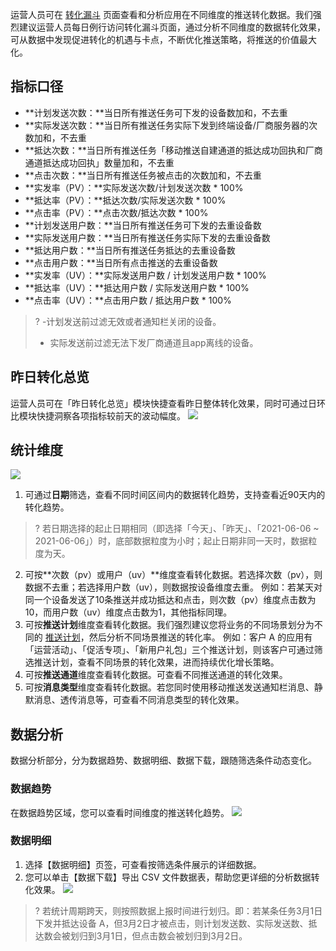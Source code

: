 运营人员可在 [转化漏斗](https://console.cloud.tencent.com/tpns/convertfunnel) 页面查看和分析应用在不同维度的推送转化数据。我们强烈建议运营人员每日例行访问转化漏斗页面，通过分析不同维度的数据转化效果，可从数据中发现促进转化的机遇与卡点，不断优化推送策略，将推送的价值最大化。

## 指标口径

- **计划发送次数：**当日所有推送任务可下发的设备数加和，不去重
- **实际发送次数：**当日所有推送任务实际下发到终端设备/厂商服务器的次数加和，不去重
- **抵达次数：**当日所有推送任务「移动推送自建通道的抵达成功回执和厂商通道抵达成功回执」数量加和，不去重
- **点击次数：**当日所有推送任务被点击的次数加和，不去重
- **实发率（PV）：**实际发送次数/计划发送次数 * 100%
- **抵达率（PV）：**抵达次数/实际发送次数 * 100%
- **点击率（PV）：**点击次数/抵达次数 * 100%
- **计划发送用户数：**当日所有推送任务可下发的去重设备数
- **实际发送用户数：**当日所有推送任务实际下发的去重设备数
- **抵达用户数：**当日所有推送任务抵达的去重设备数
- **点击用户数：**当日所有点击推送的去重设备数
- **实发率（UV）：**实际发送用户数 / 计划发送用户数 * 100%
- **抵达率（UV）：**抵达用户数 / 实际发送用户数 * 100%
- **点击率（UV）：**点击用户数 / 抵达用户数 * 100%
>? -计划发送前过滤无效或者通知栏关闭的设备。
>- 实际发送前过滤无法下发厂商通道且app离线的设备。
>


## 昨日转化总览

运营人员可在「昨日转化总览」模块快捷查看昨日整体转化效果，同时可通过日环比模块快捷洞察各项指标较前天的波动幅度。
![](https://main.qcloudimg.com/raw/b6814fab7c48030e31443c4f50f0f602.png)

## 统计维度 

![](https://main.qcloudimg.com/raw/85a648456c5c89284e26b75fc53bc9fc.png)

1. 可通过**日期**筛选，查看不同时间区间内的数据转化趋势，支持查看近90天内的转化趋势。
>? 若日期选择的起止日期相同（即选择「今天」、「昨天」、「2021-06-06 ~ 2021-06-06」）时，底部数据粒度为小时；起止日期非同一天时，数据粒度为天。
2. 可按**次数（pv）或用户（uv）**维度查看转化数据。若选择次数（pv），则数据不去重；若选择用户数（uv），则数据按设备维度去重。
例如：若某天对同一个设备发送了10条推送并成功抵达和点击，则次数（pv）维度点击数为10，而用户数（uv）维度点击数为1，其他指标同理。
3. 可按**推送计划**维度查看转化数据。我们强烈建议您将业务的不同场景划分为不同的 [推送计划](https://cloud.tencent.com/document/product/548/46244)，然后分析不同场景推送的转化率。
例如：客户 A 的应用有「运营活动」、「促活专项」、「新用户礼包」三个推送计划，则该客户可通过筛选推送计划，查看不同场景的转化效果，进而持续优化增长策略。
4. 可按**推送通道**维度查看转化数据。可查看不同推送通道的转化效果。
5. 可按**消息类型**维度查看转化数据。若您同时使用移动推送发送通知栏消息、静默消息、透传消息等，可查看不同消息类型的转化效果。


## 数据分析

数据分析部分，分为数据趋势、数据明细、数据下载，跟随筛选条件动态变化。

### 数据趋势

在数据趋势区域，您可以查看时间维度的推送转化趋势。
![](https://main.qcloudimg.com/raw/90a163b51fd90cb8403ecabec57d437b.png)

### 数据明细

1. 选择【数据明细】页签，可查看按筛选条件展示的详细数据。
2. 您可以单击【数据下载】导出 CSV 文件数据表，帮助您更详细的分析数据转化效果。
![](https://main.qcloudimg.com/raw/ba0b5a8a8f871b423ea3972eecbbf072.png)
>? 若统计周期跨天，则按照数据上报时间进行划归。即：若某条任务3月1日下发并抵达设备 A，但3月2日才被点击，则计划发送数、实际发送数、抵达数会被划归到3月1日，但点击数会被划归到3月2日。
>









